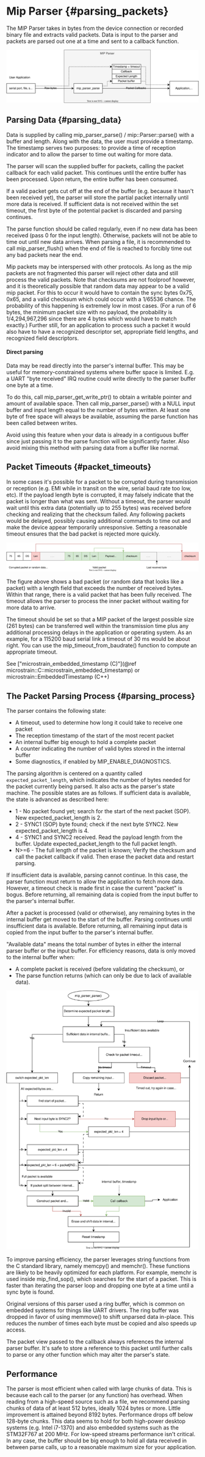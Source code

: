 Mip Parser {#parsing_packets}
==========

The MIP Parser takes in bytes from the device connection or recorded binary
file and extracts valid packets. Data is input to the parser and
packets are parsed out one at a time and sent to a callback function.

![](mip_parser.svg)

Parsing Data  {#parsing_data}
------------

Data is supplied by calling mip_parser_parse() / mip::Parser::parse() with
a buffer and length. Along with the data, the user must provide a timestamp.
The timestamp serves two purposes: to provide a time of reception indicator
and to allow the parser to time out waiting for more data.

The parser will scan the supplied buffer for packets, calling the packet
callback for each valid packet. This continues until the entire buffer has
been processed. Upon return, the entire buffer has been consumed.

If a valid packet gets cut off at the end of the buffer (e.g. because it
hasn't been received yet), the parser will store the partial packet internally
until more data is received. If sufficient data is not received within the
set timeout, the first byte of the potential packet is discarded and parsing
continues.

The parse function should be called regularly, even if no new data has been
received (pass 0 for the input length). Otherwise, packets will not be able
to time out until new data arrives. When parsing a file, it is recommended
to call mip_parser_flush() when the end of file is reached to forcibly
time out any bad packets near the end.

Mip packets may be interspersed with other protocols. As long as the mip
packets are not fragmented this parser will reject other data and still
process the valid packets. Note that checksums are not foolproof however,
and it is theoretically possible that random data may appear to be a valid
mip packet. For this to occur it would have to contain the sync bytes 0x75,
0x65, and a valid checksum which could occur with a 1/65536 chance. The
probability of this happening is extremely low in most cases. (For a run of
6 bytes, the minimum packet size with no payload, the probability is
1/4,294,967,296 since there are 4 bytes which would have to match exactly.)
Further still, for an application to process such a packet it would also
have to have a recognized descriptor set, appropriate field lengths, and
recognized field descriptors.

#### Direct parsing

Data may be read directly into the parser's internal buffer. This may be
useful for memory-constrained systems where buffer space is limited.
E.g. a UART "byte received" IRQ routine could write directly to the
parser buffer one byte at a time.

To do this, call mip_parser_get_write_ptr() to obtain a writable pointer and
amount of available space. Then call mip_parser_parse() with a NULL input buffer
and input length equal to the number of bytes written. At least one byte of
free space will always be available, assuming the parse function has been called
between writes.

Avoid using this feature when your data is already in a contiguous buffer
since just passing it to the parse function will be significantly faster.
Also avoid mixing this method with parsing data from a buffer like normal.


Packet Timeouts  {#packet_timeouts}
---------------

In some cases it's possible for a packet to be corrupted during
transmission or reception (e.g. EMI while in transit on the wire, serial
baud rate too low, etc). If the payload length byte is corrupted, it may
falsely indicate that the packet is longer than what was sent. Without a
timeout, the parser would wait until this extra data (potentially up to 255
bytes) was received before checking and realizing that the checksum failed.
Any following packets would be delayed, possibly causing additional commands
to time out and make the device appear temporarily unresponsive. Setting a
reasonable timeout ensures that the bad packet is rejected more quickly.

![](mip_packet_timeout.svg)

The figure above shows a bad packet (or random data that looks like a packet)
with a length field that exceeds the number of received bytes. Within that
range, there is a valid packet that has been fully received. The timeout
allows the parser to process the inner packet without waiting for more data
to arrive.

The timeout should be set so that a MIP packet of the largest possible
size (261 bytes) can be transferred well within the transmission time plus
any additional processing delays in the application or operating system.
As an example, for a 115200 baud serial link a timeout of 30 ms would be
about right. You can use the mip_timeout_from_baudrate() function to
compute an appropriate timeout.

See ["microstrain_embedded_timestamp (C)"](@ref microstrain::C::microstrain_embedded_timestamp) or microstrain::EmbeddedTimestamp (C++)

The Packet Parsing Process  {#parsing_process}
--------------------------

The parser contains the following state:
* A timeout, used to determine how long it could take to receive one packet
* The reception timestamp of the start of the most recent packet
* An internal buffer big enough to hold a complete packet
* A counter indicating the number of valid bytes stored in the internal buffer
* Some diagnostics, if enabled by MIP_ENABLE_DIAGNOSTICS.

The parsing algorithm is centered on a quantity called `expected_packet_length`,
which indicates the number of bytes needed for the packet currently being
parsed. It also acts as the parser's state machine. The possible states are as
follows. If sufficient data is available, the state is advanced as described
here:
* 1 - No packet found yet; search for the start of the next packet (SOP).
  New expected_packet_length is 2.
* 2 - SYNC1 (SOP) byte found; check if the next byte SYNC2. New
  expected_packet_length is 4. 
* 4 - SYNC1 and SYNC2 received. Read the payload length from the buffer. Update 
  expected_packet_length to the full packet length.
* N>=6 - The full length of the packet is known; Verify the checksum and call
  the packet callback if valid. Then erase the packet data and restart parsing.

If insufficient data is available, parsing cannot continue. In this case, the
parser function must return to allow the application to fetch more data.
However, a timeout check is made first in case the current "packet" is bogus.
Before returning, all remaining data is copied from the input buffer to the
parser's internal buffer.

After a packet is processed (valid or otherwise), any remaining bytes in the
internal buffer get moved to the start of the buffer. Parsing continues until
insufficient data is available. Before returning, all remaining input data is
copied from the input buffer to the parser's internal buffer.

"Available data" means the total number of bytes in either the internal parser
buffer or the input buffer. For efficiency reasons, data is only moved to the
internal buffer when:
* A complete packet is received (before validating the checksum), or
* The parse function returns (which can only be due to lack of available data).

![](mip_parser_parse.svg)

To improve parsing efficiency, the parser leverages string functions from the C standard
library, namely memcpy() and memchr(). These functions are likely to be heavily optimized
for each platform. For example, memchr is used inside mip_find_sop(), which searches for
the start of a packet. This is faster than iterating the parser loop and dropping one byte
at a time until a sync byte is found.

Original versions of this parser used a ring buffer, which is common on embedded systems
for things like UART drivers. The ring buffer was dropped in favor of using memmove() to
shift unparsed data in-place. This reduces the number of times each byte must be
copied and also speeds up access.

The packet view passed to the callback always references the internal parser buffer. It's
safe to store a reference to this packet until further calls to parse or any other
function which may alter the parser's state.

Performance
-----------

The parser is most efficient when called with large chunks of data. This is
because each call to the parser (or any function) has overhead. When reading
from a high-speed source such as a file, we recommend parsing chunks of data
of at least 512 bytes, ideally 1024 bytes or more. Little improvement is
attained beyond 8192 bytes. Performance drops off below 128-byte chunks.
This data seems to hold for both high-power desktop systems (e.g. Intel
i7-1370) and also embedded systems such as the STM32F767 at 200 MHz.
For low-speed streams performance isn't critical. In any case, the buffer
should be big enough to hold all data received in between parse calls, up to
a reasonable maximum size for your application.
